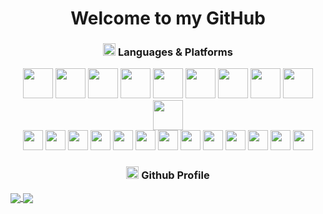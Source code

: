 <h1 align="center">
  Welcome to my GitHub
</h1>

<h3 align="center"><img src="https://github.com/raya0106/raya0106/blob/main/public/img/code.gif" height="20" /> Languages & Platforms</h3>
<div align="center">
  <div class="icons1">
    <img src="https://github.com/raya0106/raya0106/blob/main/public/icons/mysql.png" style="width: 48px">
    <img src="https://github.com/raya0106/raya0106/blob/main/public/icons/mongodb.png" style="width: 48px">
    <img src="https://github.com/raya0106/raya0106/blob/main/public/icons/c++.png" style="width: 48px">
    <img src="https://github.com/raya0106/raya0106/blob/main/public/icons/csharp.png" style="width: 48px">
    <img src="https://github.com/raya0106/raya0106/blob/main/public/icons/html.png" style="width: 48px">
    <img src="https://github.com/raya0106/raya0106/blob/main/public/icons/css.png" style="width: 48px">
    <img src="https://github.com/raya0106/raya0106/blob/main/public/icons/php.png" style="width: 48px">
    <img src="https://github.com/raya0106/raya0106/blob/main/public/icons/nodejs.png" style="width: 48px">
    <img src="https://github.com/raya0106/raya0106/blob/main/public/icons/python.png" style="width: 48px">
    <img src="https://github.com/raya0106/raya0106/blob/main/public/icons/blockchain.png" style="width: 48px">
  </div>
  <div class="icons2">
    <img src="https://github.com/raya0106/raya0106/blob/main/public/icons/bootstrap.png" style="width: 32px">
    <img src="https://github.com/raya0106/raya0106/blob/main/public/icons/sass.png" style="width: 32px">
    <img src="https://github.com/raya0106/raya0106/blob/main/public/icons/tailwindcss.png" style="width: 32px">
    <img src="https://github.com/raya0106/raya0106/blob/main/public/icons/laravel.png" style="width: 32px">
    <img src="https://github.com/raya0106/raya0106/blob/main/public/icons/wordpress.png" style="width: 32px">
    <img src="https://github.com/raya0106/raya0106/blob/main/public/icons/angularjs.png" style="width: 32px">
    <img src="https://github.com/raya0106/raya0106/blob/main/public/icons/reactjs.png" style="width: 32px">
    <img src="https://github.com/raya0106/raya0106/blob/main/public/icons/vuejs.png" style="width: 32px">
    <img src="https://github.com/raya0106/raya0106/blob/main/public/icons/django.png" style="width: 32px">
    <img src="https://github.com/raya0106/raya0106/blob/main/public/icons/bitcoin.png" style="width: 32px">
    <img src="https://github.com/raya0106/raya0106/blob/main/public/icons/rust.png" style="width: 32px">
    <img src="https://github.com/raya0106/raya0106/blob/main/public/icons/solidity.png" style="width: 32px">
    <img src="https://github.com/raya0106/raya0106/blob/main/public/icons/solana.png" style="width: 32px">
  </div>
</div>

<h3 align="center"><img src="https://github.com/foryou929/foryou929/blob/main/public/img/code.gif" height="20" /> Github Profile</h3>

<a href="https://github.com/foryou929">
  <img align="center" src="https://github-readme-stats.vercel.app/api?username=foryou929&border_color=d0d7de" />
</a>
<a href="https://github.com/foryou929">
  <img align="center" src="https://github-readme-stats.vercel.app/api/top-langs/?username=foryou929&layout=compact&border_color=d0d7de" />
</a>
